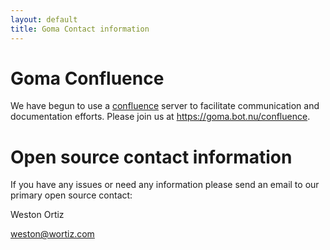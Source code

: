 ```yaml
---
layout: default
title: Goma Contact information
---
```


# Goma Confluence

We have begun to use a [confluence](https://www.atlassian.com/software/confluence) server to facilitate communication and documentation efforts. Please join us at <https://goma.bot.nu/confluence>.

# Open source contact information

If you have any issues or need any information please send an email to our
primary open source contact:

Weston Ortiz

<a href="mailto:weston@wortiz.com">weston@wortiz.com</a>
